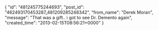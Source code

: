  {
   "id": "481245775244693",
   "post_id": "462493170453287_481209285248342",
   "from_name": "Derek Moran",
   "message": "That was a gift.. i got to see Dr. Demento again",
   "created_time": "2013-02-15T08:56:21+0000"
 }
